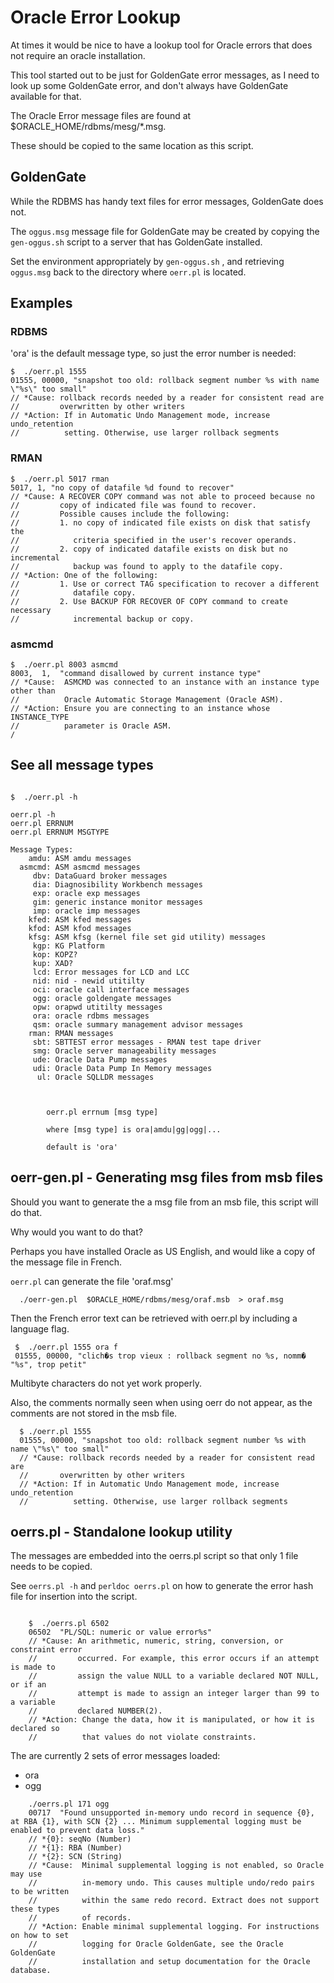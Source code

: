 
Oracle Error Lookup
===================

At times it would be nice to have a lookup tool for Oracle errors that does not require an oracle installation.

This tool started out to be just for GoldenGate error messages, as I need to look up some GoldenGate error, and don't always have GoldenGate available for that.

The Oracle Error message files are found at $ORACLE_HOME/rdbms/mesg/*.msg.

These should be copied to the same location as this script. 

## GoldenGate

While the RDBMS has handy text files for error messages, GoldenGate does not.

The `oggus.msg` message file for GoldenGate may be created by copying the `gen-oggus.sh` script to a server that has GoldenGate installed.

Set the environment appropriately by `gen-oggus.sh` , and retrieving `oggus.msg` back to the directory where `oerr.pl` is located.

## Examples

### RDBMS

'ora' is the default message type, so just the error number is needed:

```text
$  ./oerr.pl 1555
01555, 00000, "snapshot too old: rollback segment number %s with name \"%s\" too small"
// *Cause: rollback records needed by a reader for consistent read are
//         overwritten by other writers
// *Action: If in Automatic Undo Management mode, increase undo_retention
//          setting. Otherwise, use larger rollback segments
```

### RMAN

```text
$  ./oerr.pl 5017 rman
5017, 1, "no copy of datafile %d found to recover"
// *Cause: A RECOVER COPY command was not able to proceed because no
//         copy of indicated file was found to recover.
//         Possible causes include the following:
//         1. no copy of indicated file exists on disk that satisfy the
//            criteria specified in the user's recover operands.
//         2. copy of indicated datafile exists on disk but no incremental
//            backup was found to apply to the datafile copy.
// *Action: One of the following:
//         1. Use or correct TAG specification to recover a different
//            datafile copy.
//         2. Use BACKUP FOR RECOVER OF COPY command to create necessary
//            incremental backup or copy.
```

### asmcmd

```text
$  ./oerr.pl 8003 asmcmd
8003,  1,  "command disallowed by current instance type"
// *Cause:  ASMCMD was connected to an instance with an instance type other than
//          Oracle Automatic Storage Management (Oracle ASM).
// *Action: Ensure you are connecting to an instance whose INSTANCE_TYPE
//          parameter is Oracle ASM.
/
```

## See all message types

```text

$  ./oerr.pl -h

oerr.pl -h
oerr.pl ERRNUM
oerr.pl ERRNUM MSGTYPE

Message Types:
    amdu: ASM amdu messages
  asmcmd: ASM asmcmd messages
     dbv: DataGuard broker messages
     dia: Diagnosibility Workbench messages
     exp: oracle exp messages
     gim: generic instance monitor messages
     imp: oracle imp messages
    kfed: ASM kfed messages
    kfod: ASM kfod messages
    kfsg: ASM kfsg (kernel file set gid utility) messages
     kgp: KG Platform
     kop: KOPZ?
     kup: XAD?
     lcd: Error messages for LCD and LCC
     nid: nid - newid utitilty
     oci: oracle call interface messages
     ogg: oracle goldengate messages
     opw: orapwd utitilty messages
     ora: oracle rdbms messages
     qsm: oracle summary management advisor messages
    rman: RMAN messages
     sbt: SBTTEST error messages - RMAN test tape driver
     smg: Oracle server manageability messages
     ude: Oracle Data Pump messages
     udi: Oracle Data Pump In Memory messages
      ul: Oracle SQLLDR messages



        oerr.pl errnum [msg type]

        where [msg type] is ora|amdu|gg|ogg|...

        default is 'ora'
```

## oerr-gen.pl - Generating msg files from msb files

Should you want to generate the a msg file from an msb file, this script will do that.

Why would you want to do that?  

Perhaps you have installed Oracle as US English, and would like a copy of the message file in French.

`oerr.pl` can generate the file 'oraf.msg'

```text
  ./oerr-gen.pl  $ORACLE_HOME/rdbms/mesg/oraf.msb  > oraf.msg
```

Then the French error text can be retrieved with oerr.pl by including a language flag.

```text
 $  ./oerr.pl 1555 ora f
 01555, 00000, "clich�s trop vieux : rollback segment no %s, nomm� "%s", trop petit"
```

Multibyte characters do not yet work properly.

Also, the comments normally seen when using oerr do not appear, as the comments are not stored in the msb file.

```text
  $ ./oerr.pl 1555
  01555, 00000, "snapshot too old: rollback segment number %s with name \"%s\" too small"
  // *Cause: rollback records needed by a reader for consistent read are
  //	   overwritten by other writers
  // *Action: If in Automatic Undo Management mode, increase undo_retention
  //          setting. Otherwise, use larger rollback segments
```

## oerrs.pl - Standalone lookup utility

The messages are embedded into the oerrs.pl script so that only 1 file needs to be copied.

See `oerrs.pl -h` and `perldoc oerrs.pl` on how to generate the error hash file for insertion into the script.

```text

    $  ./oerrs.pl 6502
    06502  "PL/SQL: numeric or value error%s"
    // *Cause: An arithmetic, numeric, string, conversion, or constraint error
    //         occurred. For example, this error occurs if an attempt is made to
    //         assign the value NULL to a variable declared NOT NULL, or if an
    //         attempt is made to assign an integer larger than 99 to a variable
    //         declared NUMBER(2).
    // *Action: Change the data, how it is manipulated, or how it is declared so
    //          that values do not violate constraints.
```

The are currently 2 sets of error messages loaded:

  - ora
  - ogg

```text
    ./oerrs.pl 171 ogg
    00717  "Found unsupported in-memory undo record in sequence {0}, at RBA {1}, with SCN {2} ... Minimum supplemental logging must be enabled to prevent data loss."
    // *{0}: seqNo (Number)
    // *{1}: RBA (Number)
    // *{2}: SCN (String)
    // *Cause:  Minimal supplemental logging is not enabled, so Oracle may use
    //          in-memory undo. This causes multiple undo/redo pairs to be written
    //          within the same redo record. Extract does not support these types
    //          of records.
    // *Action: Enable minimal supplemental logging. For instructions on how to set
    //          logging for Oracle GoldenGate, see the Oracle GoldenGate
    //          installation and setup documentation for the Oracle database.
```







